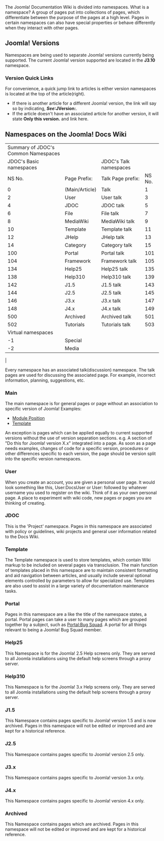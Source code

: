 <!-- Filename: JDOC:Namespaces / Display title: JDOC:Namespaces -->

The Joomla! Documentation Wiki is divided into namespaces. What is a
namespace? A group of pages put into collections of pages, which
differentiate between the purpose of the pages at a high level. Pages in
certain namespaces can also have special properties or behave
differently when they interact with other pages.

## Joomla! Versions

Namespaces are being used to separate Joomla! versions currently being
supported. The current Joomla! version supported are located in the
**J3.10** namespace.

### Version Quick Links

For convenience, a quick jump link to articles is either version
namespaces is located at the top of the article(right).

- If there is another article for a different Joomla! version, the link
  will say so by indicating, ***See*:JVersion:**.
- If the article doesn't have an associated article for another version,
  it will state **Only this version.** and link here.

## Namespaces on the Joomla! Docs Wiki

|                                                                                                       |                |                        |        |
|-------------------------------------------------------------------------------------------------------|----------------|------------------------|--------|
| Summary of JDOC's Common Namespaces                                                                   |                |                        |        |
| JDOC's Basic namespaces                                                                               |                | JDOC's Talk namespaces |        |
| NS No.                                                                                                | Page Prefix:   | Talk Page prefix:      | NS No. |
| 0                                                                                                     | (Main/Article) | Talk                   | 1      |
| 2                                                                                                     | User           | User talk              | 3      |
| 4                                                                                                     | JDOC           | JDOC talk              | 5      |
| 6                                                                                                     | File           | File talk              | 7      |
| 8                                                                                                     | MediaWiki      | MediaWiki talk         | 9      |
| 10                                                                                                    | Template       | Template talk          | 11     |
| 12                                                                                                    | JHelp          | JHelp talk             | 13     |
| 14                                                                                                    | Category       | Category talk          | 15     |
| 100                                                                                                   | Portal         | Portal talk            | 101    |
| 104                                                                                                   | Framework      | Framework talk         | 105    |
| 134                                                                                                   | Help25         | Help25 talk            | 135    |
| 138                                                                                                   | Help310        | Help310 talk           | 139    |
| 142                                                                                                   | J1.5           | J1.5 talk              | 143    |
| 144                                                                                                   | J2.5           | J2.5 talk              | 145    |
| 146                                                                                                   | J3.x           | J3.x talk              | 147    |
| 148                                                                                                   | J4.x           | J4.x talk              | 149    |
| 500                                                                                                   | Archived       | Archived talk          | 501    |
| 502                                                                                                   | Tutorials      | Tutorials talk         | 503    |
| Virtual namespaces                                                                                    |                |                        |        |
| -1                                                                                                    | Special        |                        |        |
| -2                                                                                                    | Media          |                        |        |
|

Every namespace has an associated talk(discussion) namespace. The talk
pages are used for discussing the associated page. For example,
incorrect information, planning, suggestions, etc.

### Main

The main namespace is for general pages or page without an association
to specific version of Joomla! Examples:

- [Module
  Position](https://docs.joomla.org/Module_Position "Special:MyLanguage/Module Position")
- [Template](https://docs.joomla.org/Template "Special:MyLanguage/Template")

An exception is pages which can be applied equally to current supported
versions without the use of version separation sections. e.g. A section
of "Do this for Joomla! version X.x" integrated into a page. As soon as
a page needs examples, changes of code for a specific version,
procedures or other differences specific to each version, the page
should be version split into the specific version namespaces.

### User

When you create an account, you are given a personal user page. It would
look something like this, User:DocsUser or User: followed by whatever
username you used to register on the wiki. Think of it as your own
personal page. A place to experiment with wiki code, new pages or pages
you are thinking of creating.

### JDOC

This is the 'Project' namespace. Pages in this namespace are associated
with policy or guidelines, wiki projects and general user information
related to the Docs Wiki.

### Template

The Template namespace is used to store templates, which contain Wiki
markup to be included on several pages via transclusion. The main
function of templates placed in this namespace are to maintain
consistent formatting and aid navigation between articles, and usually
include several optional elements controlled by parameters to allow for
specialized use. Templates are also used to assist in a large variety of
documentation maintenance tasks.

### Portal

Pages in this namespace are a like the title of the namespace states, a
portal. Portal pages can take a user to many pages which are grouped
together by a subject, such as [Portal:Bug
Squad](https://docs.joomla.org/Portal:Bug_Squad "Special:MyLanguage/Portal:Bug Squad").
A portal for all things relevant to being a Joomla! Bug Squad member.

### Help25

This Namespace is for the Joomla! 2.5 Help screens only. They are served
to all Joomla installations using the default help screens through a
proxy server.

### Help310

This Namespace is for the Joomla! 3.x Help screens only. They are served
to all Joomla installations using the default help screens through a
proxy server.

### J1.5

This Namespace contains pages specific to Joomla! version 1.5 and is now
archived. Pages in this namespace will not be edited or improved and are
kept for a historical reference.

### J2.5

This Namespace contains pages specific to Joomla! version 2.5 only.

### J3.x

This Namespace contains pages specific to Joomla! version 3.x only.

### J4.x

This Namespace contains pages specific to Joomla! version 4.x only.

### Archived

This Namespace contains pages which are archived. Pages in this
namespace will not be edited or improved and are kept for a historical
reference.
